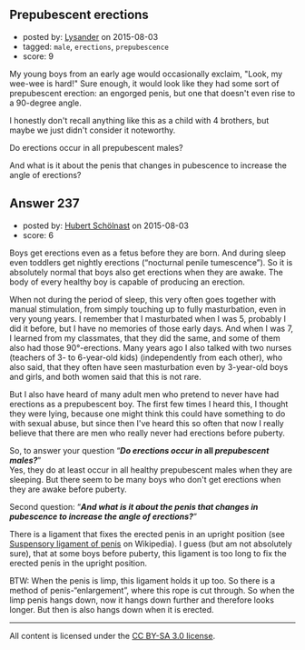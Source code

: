 ## Prepubescent erections

- posted by: [Lysander](https://stackexchange.com/users/405008/lysander) on 2015-08-03
- tagged: `male`, `erections`, `prepubescence`
- score: 9

My young boys from an early age would occasionally exclaim, "Look, my wee-wee is hard!"  Sure enough, it would look like they had some sort of prepubescent erection: an engorged penis, but one that doesn't even rise to a 90-degree angle.

I honestly don't recall anything like this as a child with 4 brothers, but maybe we just didn't consider it noteworthy.

Do erections occur in all prepubescent males?

And what is it about the penis that changes in pubescence to increase the angle of erections?


## Answer 237

- posted by: [Hubert Schölnast](https://stackexchange.com/users/1366381/hubert-sch-lnast) on 2015-08-03
- score: 6

<p>Boys get erections even as a fetus before they are born. And during sleep even toddlers get nightly erections (“nocturnal penile tumescence”). So it is absolutely normal that boys also get erections when they are awake. The body of every healthy boy is capable of producing an erection.</p>

<p>When not during the period of sleep, this very often goes together with manual stimulation, from simply touching up to fully masturbation, even in very young years. I remember that I masturbated when I was 5, probably I did it before, but I have no memories of those early days. And when I was 7, I learned from my classmates, that they did the same, and some of them also had those 90°-erections. Many years ago I also talked with two nurses (teachers of 3- to 6-year-old kids) (independently from each other), who also said, that they often have seen masturbation even by 3-year-old boys and girls, and both women said that this is not rare.</p>

<p>But I also have heard of many adult men who pretend to never have had erections as a prepubescent boy. The first few times I heard this, I thought they were lying, because one might think this could have something to do with sexual abuse, but since then I've heard this so often that now I really believe that there are men who really never had erections before puberty.</p>

<p>So, to answer your question “<strong><em>Do erections occur in</em> all <em>prepubescent males?</em></strong>”<br>
Yes, they do at least occur in all healthy prepubescent males when they are sleeping. But there seem to be many boys who don't get erections when they are awake before puberty.</p>

<p>Second question: “<strong><em>And what is it about the penis that changes in pubescence to increase the angle of erections?</em></strong>”</p>

<p>There is a ligament that fixes the erected penis in an upright position (see <a href="https://en.wikipedia.org/wiki/Suspensory_ligament_of_penis" rel="nofollow">Suspensory ligament of penis</a> on Wikipedia). I guess (but am not absolutely sure), that at some boys before puberty, this ligament is too long to fix the erected penis in the upright position.</p>

<p>BTW: When the penis is limp, this ligament holds it up too. So there is a method of penis-“enlargement”, where this rope is cut through. So when the limp penis hangs down, now it hangs down further and therefore looks longer. But then is also hangs down when it is erected.</p>




---

All content is licensed under the [CC BY-SA 3.0 license](https://creativecommons.org/licenses/by-sa/3.0/).
